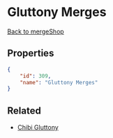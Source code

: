 # Gluttony Merges

<no description available>

[Back to mergeShop](../merge-shops.md)

## Properties

```json
{
    "id": 309,
    "name": "Gluttony Merges"
}
```

## Related

- [Chibi Gluttony](../items/18973-chibi-gluttony.md)

